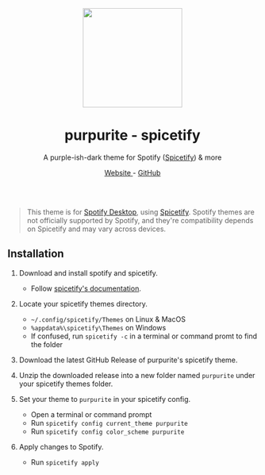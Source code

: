 <br />
<br />
<p align=center><a href=https://purpurite.ehan.dev><img width=200 height=200 src=https://purpurite.ehan.dev/colorBoxes/purple5.png></a></p>
<h1 align=center> purpurite - spicetify </h1>
<p align=center> A purple-ish-dark theme for Spotify (<a href="https://spicetify.app/">Spicetify</a>) & more </p> 
<p align=center> <a href=https://purpurite.ehan.dev> Website </a> - <a href=https://github.com/purpurite> GitHub </a> </p>

<br />
<br />

> This theme is for [Spotify Desktop](https://www.spotify.com/download), using [Spicetify](https://spicetify.app/). Spotify themes are not officially supported by Spotify, and they're compatibility depends on Spicetify and may vary across devices. 

## Installation

  1.  Download and install spotify and spicetify.
  
      * Follow [spicetify's documentation](https://spicetify.app/docs/advanced-usage/installation).

  2.  Locate your spicetify themes directory.
  
      * `~/.config/spicetify/Themes` on Linux & MacOS
      * `%appdata%\spicetify\Themes` on Windows
      * If confused, run `spicetify -c` in a terminal or command promt to find the folder
  
  4.  Download the latest GitHub Release of purpurite's spicetify theme.
  
  5.  Unzip the downloaded release into a new folder named `purpurite` under your spicetify themes folder.

  6.  Set your theme to `purpurite` in your spicetify config.
  
      * Open a terminal or command prompt
      * Run `spicetify config current_theme purpurite`
      * Run `spicetify config color_scheme purpurite`
      
  7.  Apply changes to Spotify.
  
      * Run `spicetify apply`
